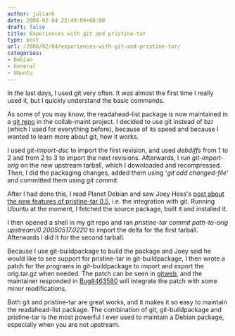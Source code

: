 ```yaml
---
author: juliank
date: 2008-02-04 22:49:09+00:00
draft: false
title: Experiences with git and pristine-tar
type: post
url: /2008/02/04/experiences-with-git-and-pristine-tar/
categories:
- Debian
- General
- Ubuntu
---
```


In the last days, I used git very often. It was almost the first time I really used it, but I quickly understand the basic commands.

As some of you may know, the readahead-list package is now maintained in a [git repo](http://git.debian.org/?p=collab-maint/readahead-list.git;a=summary) in the collab-maint project. I decided to use git instead of bzr (which I used for everything before), because of its speed and because I wanted to learn more about git, how it works.

I used _git-import-dsc_ to import the first revision, and used _debdiffs_ from 1 to 2 and from 2 to 3 to import the next revisions. Afterwards, I run _git-import-orig_ on the new upstream tarball, which I downloaded and recompressed. Then, I did the packaging changes, added them using '_git add changed-file_' and committed them using _git commit_.

After I had done this, I read Planet Debian and saw Joey Hess's [post about the new features of pristine-tar 0.5](http://kitenet.net/~joey/blog/entry/generating_pristine_tarballs_from_git_repositories/), i.e. the integration with git. Running Ubuntu at the moment, I fetched the source package, built it and installed it.

I then opened a shell in my git repo and ran _pristine-tar commit path-to-orig upstream/0.20050517.0220_ to import the delta for the first tarball. Afterwards I did it for the second tarball.

Because I use git-buildpackage to build the package and Joey said he would like to see support for pristine-tar in git-buildpackage, I then wrote a patch for the programs in git-buildpackage to import and export the orig.tar.gz when needed.  The patch can be seen in [gitweb](http://git.debian.org/?p=users/jak-guest/git-buildpackage.git), and the maintainer responded in [Bug#463580](http://bugs.debian.org/cgi-bin/bugreport.cgi?bug=463580) will integrate the patch with some minor modifications.[
](//git.debian.org/git/users/jak-guest/git-buildpackage.gitgit://git.debian.org/git/users/jak-guest/git-buildpackage.git)

Both git and pristine-tar are great works, and it makes it so easy to maintain the readahead-list package. The combination of git, git-buildpackage and pristine-tar is the most powerful I ever used to maintain a Debian package, especially when you are not upstream.
